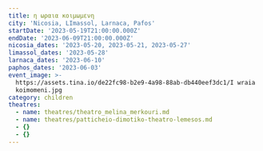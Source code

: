 ```yaml
---
title: η ωραια κοιμωμενη
city: 'Nicosia, LImassol, Larnaca, Pafos'
startDate: '2023-05-19T21:00:00.000Z'
endDate: '2023-06-09T21:00:00.000Z'
nicosia_dates: '2023-05-20, 2023-05-21, 2023-05-27'
limassol_dates: '2023-05-28'
larnaca_dates: '2023-06-10'
paphos_dates: '2023-06-03'
event_image: >-
  https://assets.tina.io/de22fc98-b2e9-4a98-88ab-db440eef3dc1/I wraia
  koimomeni.jpg
category: children
theatres:
  - name: theatres/theatro_melina_merkouri.md
  - name: theatres/patticheio-dimotiko-theatro-lemesos.md
  - {}
  - {}
---
```


